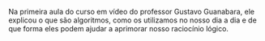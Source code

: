 Na primeira aula do curso em vídeo do professor Gustavo Guanabara, ele explicou o que são algoritmos, como os utilizamos no nosso dia a dia e de que forma eles podem ajudar a aprimorar nosso raciocínio lógico.
